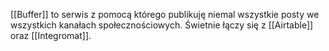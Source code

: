 [[Buffer]] to serwis z pomocą którego publikuję niemal wszystkie posty we wszystkich kanałach społecznościowych. Świetnie łączy się z [[Airtable]] oraz [[Integromat]].